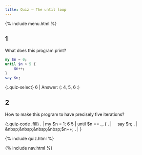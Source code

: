 ```yaml
---
title: Quiz — The until loop
---
```


{% include menu.html %}

## 1

What does this program print?

```raku
my $n = 0;
until $n > 5 {
    $n++;
}
say $n;
```

{:.quiz-select}
6 | Answer: (: 4, 5, 6 :)

## 2

How to make this program to have precisely five iterations?

{:.quiz-code .fill}
. | my $n = 1;
6 5 | until $n == ␣ {
. | &nbsp;&nbsp;&nbsp;&nbsp;say $n;
. | &nbsp;&nbsp;&nbsp;&nbsp;$n++;
. | }

{% include quiz.html %}

{% include nav.html %}
